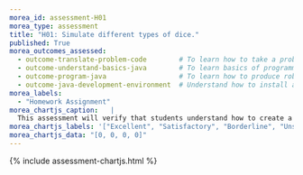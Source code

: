 ```yaml
---
morea_id: assessment-H01
morea_type: assessment
title: "H01: Simulate different types of dice."
published: True
morea_outcomes_assessed: 
  - outcome-translate-problem-code        # To learn how to take a problem, figure out the algorithm to solve it, the write the code.
  - outcome-understand-basics-java        # To learn basics of programming with a modern programming language, Java.
  - outcome-program-java                  # To learn how to produce robust programs in Java using exception handling and extensive program testing.
  - outcome-java-development-environment  # Understand how to install and use a good Java development environment.
morea_labels: 
  - "Homework Assignment"
morea_chartjs_caption:   |
  This assessment will verify that students understand how to create a simple program that simulates different types of dice.
morea_chartjs_labels: '["Excellent", "Satisfactory", "Borderline", "Unsatisfactory"]'
morea_chartjs_data: "[0, 0, 0, 0]"
---
```


{%  include assessment-chartjs.html  %}
